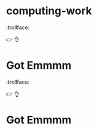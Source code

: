 # computing-work
:trollface:

:point_right:
:ok_hand:
# Got Emmmm

:trollface:

:point_right:
:ok_hand:
# Got Emmmm
